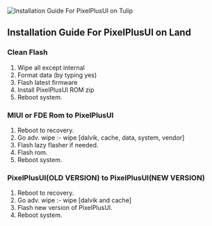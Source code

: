 ![Installation Guide For PixelPlusUI on Tulip](https://i.imgur.com/pmZkslu.png "Installation")

## Installation Guide For PixelPlusUI on Land

### Clean Flash 
1. Wipe all except internal
2. Format data (by typing yes)
3. Flash latest firmware
4. Install PixelPlusUI ROM zip
5. Reboot system.

### MIUI or FDE Rom to PixelPlusUI
1. Reboot to recovery.
2. Go adv. wipe :- wipe [dalvik, cache, data, system, vendor]
3. Flash lazy flasher if needed.
4. Flash rom.
5. Reboot system.

### PixelPlusUI(OLD VERSION) to PixelPlusUI(NEW VERSION)
1. Reboot to recovery.
2. Go adv. wipe :- wipe [dalvik and cache]
3. Flash new version of PixelPlusUI.
4. Reboot system.
